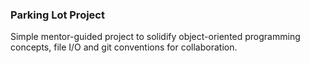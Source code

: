 ### Parking Lot Project

Simple mentor-guided project to solidify object-oriented programming concepts, file I/O and git conventions for collaboration.